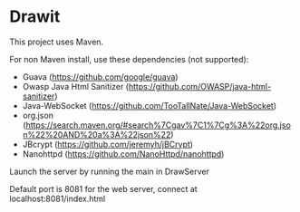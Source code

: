 # Drawit

This project uses Maven.

For non Maven install, use these dependencies (not supported):
* Guava (https://github.com/google/guava)
* Owasp Java Html Sanitizer (https://github.com/OWASP/java-html-sanitizer)
* Java-WebSocket (https://github.com/TooTallNate/Java-WebSocket)
* org.json (https://search.maven.org/#search%7Cgav%7C1%7Cg%3A%22org.json%22%20AND%20a%3A%22json%22)
* JBcrypt (https://github.com/jeremyh/jBCrypt)
* Nanohttpd (https://github.com/NanoHttpd/nanohttpd)

Launch the server by running the main in DrawServer

Default port is 8081 for the web server, connect at localhost:8081/index.html
